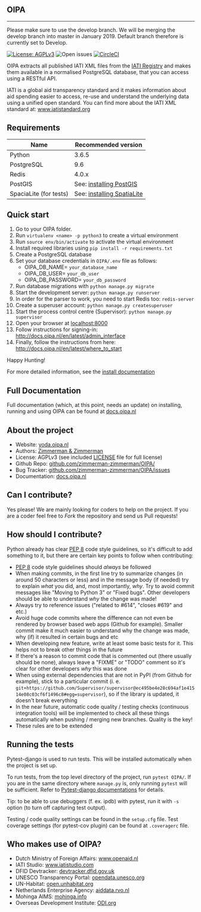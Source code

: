 ## OIPA
--------

Please make sure to use the develop branch. We will be merging the develop branch into master in January 2019. Default branch therefore is currently set to Develop.

<!--Test coverage from Codacy . . .-->
[![License: AGPLv3](https://img.shields.io/badge/License-AGPL%20v3-blue.svg)](https://github.com/zimmerman-zimmerman/OIPA/blob/master/LICENSE.MD)
![Open issues](https://img.shields.io/github/issues/zimmerman-zimmerman/OIPA.svg?style=flat)
[![CircleCI](https://circleci.com/gh/zimmerman-zimmerman/OIPA.svg?style=svg)](https://circleci.com/gh/zimmerman-zimmerman/OIPA)


OIPA extracts all published IATI XML files from the [IATI Registry](http://www.iatiregistry.org/publisher) and makes them available in a normalised PostgreSQL database, that you can access using a RESTful API.

IATI is a global aid transparency standard and it makes information about aid spending easier to access, re-use and understand the underlying data using a unified open standard. You can find more about the IATI XML standard at: <a href="http://www.iatistandard.org" target="_blank">www.iatistandard.org</a>

## Requirements

| Name                   | Recommended version |
| ---                    | ---       |
| Python                 | 3.6.5     |
| PostgreSQL             | 9.6       |
| Redis                  | 4.0.x     |
| PostGIS                | See: <a href="https://docs.djangoproject.com/en/2.0/ref/contrib/gis/install/postgis/">installing PostGIS</a> |
| SpaciaLite (for tests) | See: <a href="https://docs.djangoproject.com/en/2.0/ref/contrib/gis/install/spatialite/">installing SpatiaLite</a> |


## Quick start

1. Go to your OIPA folder.
2. Run ```virtualenv <name> -p python3``` to create a virtual environment
3. Run ```source env/bin/activate``` to activate the virtual environment
4. Install required libraries using ```pip install -r requirements.txt```
5. Create a PostgreSQL database
6. Set your database credentials in ```OIPA/.env``` file as follows:
   * OIPA_DB_NAME= ```your_database_name```
   * OIPA_DB_USER= ```your_db_user```
   * OIPA_DB_PASSWORD= ```your_db_password```
7. Run database migrations with ```python manage.py migrate```
8. Start the development server: ```python manage.py runserver```
8. In order for the parser to work, you need to start Redis too: ```redis-server```
9. Create a superuser account: `python manage.py createsuperuser`
10. Start the process control centre (Supervisor): ```python manage.py supervisor```
11. Open your browser at <a href="http://localhost:8000" target="_blank">localhost:8000</a>
12. Follow instructions for signing-in: <a href="http://docs.oipa.nl/en/latest/admin_interface/" target="_blank">http://docs.oipa.nl/en/latest/admin_interface</a>
13. Finally, follow the instructions from here: <a href="http://docs.oipa.nl/en/latest/where_to_start/" target="_blank">http://docs.oipa.nl/en/latest/where_to_start</a>

Happy Hunting!

For more detailed information, see the [install documentation](http://docs.oipa.nl/en/latest/installing/)


## Full Documentation

Full documentation (which, at this point, needs an update) on installing, running and using OIPA can be found at <a href="http://docs.oipa.nl" target="_blank">docs.oipa.nl</a>


## About the project
* Website:         <a href="https://yoda.oipa.nl" target="_blank">yoda.oipa.nl</a>
* Authors:          <a href="https://www.zimmermanzimmerman.nl/" target="_blank">Zimmerman & Zimmerman</a>
* License:          AGPLv3 (see included <a href="https://github.com/zimmerman-zimmerman/OIPA/blob/master/LICENSE.MD" target="_blank">LICENSE</a> file for full license)
* Github Repo:      <a href="https://github.com/zimmerman-zimmerman/OIPA/" target="_blank">github.com/zimmerman-zimmerman/OIPA/</a>
* Bug Tracker:      <a href="https://github.com/zimmerman-zimmerman/OIPA/issues" target="_blank">github.com/zimmerman-zimmerman/OIPA/issues</a>
* Documentation:    <a href="https://github.com/zimmerman-zimmerman/OIPA/wiki" target="_blank">docs.oipa.nl</a>


## Can I contribute?

Yes please! We are mainly looking for coders to help on the project. If you are a coder feel free to *Fork* the repository and send us Pull requests!

## How should I contribute?

Python already has clear <a href="https://www.python.org/dev/peps/pep-0008/" target="_blank">PEP 8</a> code style guidelines, so it's difficult to add something to it, but there are certain key points to follow when contributing:

* <a href="https://www.python.org/dev/peps/pep-0008/" target="_blank">PEP 8</a> code style guidelines should _always_ be followed
* When making commits, in the first line try to summarize changes (in around 50 characters or less) and in the message body (if needed) try to explain _what_ you did, and, most importantly, _why_. Try to avoid commit messages like "Moving to Python 3" or "Fixed bugs". Other developers should be able to understand _why_ the change was made!
* Always try to reference issues ("related to #614", "closes #619" and etc.)
* Avoid huge code commits where the difference can not even be rendered by browser based web apps (Github for example). Smaller commit make it much easier to understand why the change was made, why (if) it resulted in certain bugs and etc
* When developing new feature, write at least some basic tests for it. This helps not to break other things in the future
* If there's a reason to commit code that is commented out (there usually should be none), always leave a "FIXME" or "TODO" comment so it's clear for other developers _why_ this was done
* When using external dependencies that are not in PyPI (from Github for example), stick to a particular commit (i. e. `git+https://github.com/Supervisor/supervisor@ec495be4e28c694af1e41514e08c03cf6f1496c8#egg=supervisor`), so if the library is updated, it doesn't break everything
* In the near future, automatic code quality / testing checks (continuous integration tools) will be implemented to check all these things automatically when pushing / merging new branches. Quality is the key!
* These rules are to be extended

## Running the tests
Pytest-django is used to run tests. This will be installed automatically when the project is set up.

To run tests, from the top level directory of the project, run ```pytest OIPA/```. If you are in the same directory where ```manage.py``` is, only running ```pytest``` will be sufficient. Refer to <a href="https://pytest-django.readthedocs.io/en/latest/#" target="_blank">Pytest-django documentations</a> for details.

Tip: to be able to use debuggers (f. ex. ipdb) with pytest, run it with `-s` option (to turn off capturing test output).

Testing / code quality settings can be found in the `setup.cfg` file. Test coverage settings (for pytest-cov plugin) can be found at `.coveragerc` file.


## Who makes use of OIPA?
* Dutch Ministry of Foreign Affairs:         <a href="https://www.openaid.nl" target="_blank">www.openaid.nl</a>
* IATI Studio:                               <a href="https://www.iatistudio.com/" target="_blank">www.iatistudio.com</a>
* DFID Devtracker:                           <a href="https://devtracker.dfid.gov.uk/" target="_blank">devtracker.dfid.gov.uk</a>
* UNESCO Transparency Portal:                <a href="https://opendata.unesco.org" target="_blank">opendata.unesco.org</a>
* UN-Habitat:                                <a href="http://open.unhabitat.org" target="_blank">open.unhabitat.org</a>
* Netherlands Enterprise Agency:             <a href="https://aiddata.rvo.nl/" target="_blank">aiddata.rvo.nl</a>
* Mohinga AIMS:                              <a href="http://mohinga.info/en/" target="_blank">mohinga.info</a>
* Overseas Development Institute:            <a href="https://transparency.odi.org/" target="_blank">ODI.org</a>
